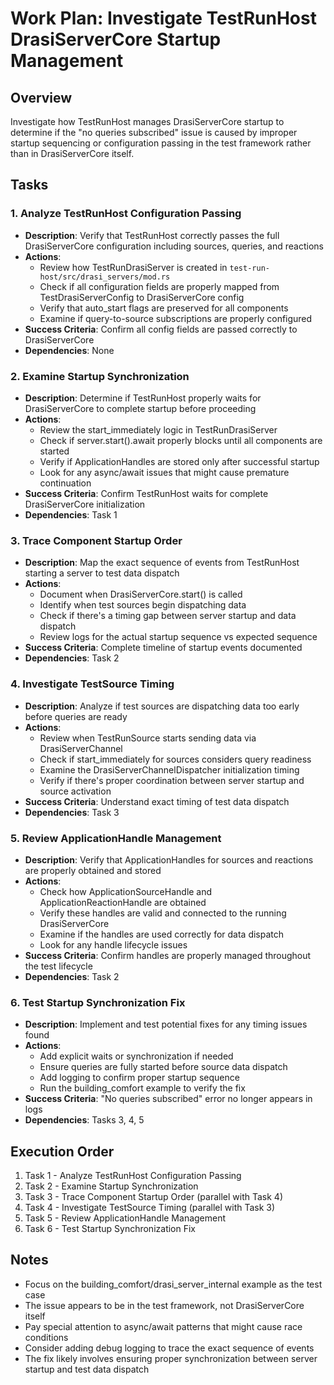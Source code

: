 # Work Plan: Investigate TestRunHost DrasiServerCore Startup Management

## Overview
Investigate how TestRunHost manages DrasiServerCore startup to determine if the "no queries subscribed" issue is caused by improper startup sequencing or configuration passing in the test framework rather than in DrasiServerCore itself.

## Tasks

### 1. Analyze TestRunHost Configuration Passing
- **Description**: Verify that TestRunHost correctly passes the full DrasiServerCore configuration including sources, queries, and reactions
- **Actions**: 
  - Review how TestRunDrasiServer is created in `test-run-host/src/drasi_servers/mod.rs`
  - Check if all configuration fields are properly mapped from TestDrasiServerConfig to DrasiServerCore config
  - Verify that auto_start flags are preserved for all components
  - Examine if query-to-source subscriptions are properly configured
- **Success Criteria**: Confirm all config fields are passed correctly to DrasiServerCore
- **Dependencies**: None

### 2. Examine Startup Synchronization
- **Description**: Determine if TestRunHost properly waits for DrasiServerCore to complete startup before proceeding
- **Actions**: 
  - Review the start_immediately logic in TestRunDrasiServer
  - Check if server.start().await properly blocks until all components are started
  - Verify if ApplicationHandles are stored only after successful startup
  - Look for any async/await issues that might cause premature continuation
- **Success Criteria**: Confirm TestRunHost waits for complete DrasiServerCore initialization
- **Dependencies**: Task 1

### 3. Trace Component Startup Order
- **Description**: Map the exact sequence of events from TestRunHost starting a server to test data dispatch
- **Actions**: 
  - Document when DrasiServerCore.start() is called
  - Identify when test sources begin dispatching data
  - Check if there's a timing gap between server startup and data dispatch
  - Review logs for the actual startup sequence vs expected sequence
- **Success Criteria**: Complete timeline of startup events documented
- **Dependencies**: Task 2

### 4. Investigate TestSource Timing
- **Description**: Analyze if test sources are dispatching data too early before queries are ready
- **Actions**: 
  - Review when TestRunSource starts sending data via DrasiServerChannel
  - Check if start_immediately for sources considers query readiness
  - Examine the DrasiServerChannelDispatcher initialization timing
  - Verify if there's proper coordination between server startup and source activation
- **Success Criteria**: Understand exact timing of test data dispatch
- **Dependencies**: Task 3

### 5. Review ApplicationHandle Management
- **Description**: Verify that ApplicationHandles for sources and reactions are properly obtained and stored
- **Actions**: 
  - Check how ApplicationSourceHandle and ApplicationReactionHandle are obtained
  - Verify these handles are valid and connected to the running DrasiServerCore
  - Examine if the handles are used correctly for data dispatch
  - Look for any handle lifecycle issues
- **Success Criteria**: Confirm handles are properly managed throughout the test lifecycle
- **Dependencies**: Task 2

### 6. Test Startup Synchronization Fix
- **Description**: Implement and test potential fixes for any timing issues found
- **Actions**: 
  - Add explicit waits or synchronization if needed
  - Ensure queries are fully started before source data dispatch
  - Add logging to confirm proper startup sequence
  - Run the building_comfort example to verify the fix
- **Success Criteria**: "No queries subscribed" error no longer appears in logs
- **Dependencies**: Tasks 3, 4, 5

## Execution Order
1. Task 1 - Analyze TestRunHost Configuration Passing
2. Task 2 - Examine Startup Synchronization  
3. Task 3 - Trace Component Startup Order (parallel with Task 4)
4. Task 4 - Investigate TestSource Timing (parallel with Task 3)
5. Task 5 - Review ApplicationHandle Management
6. Task 6 - Test Startup Synchronization Fix

## Notes
- Focus on the building_comfort/drasi_server_internal example as the test case
- The issue appears to be in the test framework, not DrasiServerCore itself
- Pay special attention to async/await patterns that might cause race conditions
- Consider adding debug logging to trace the exact sequence of events
- The fix likely involves ensuring proper synchronization between server startup and test data dispatch